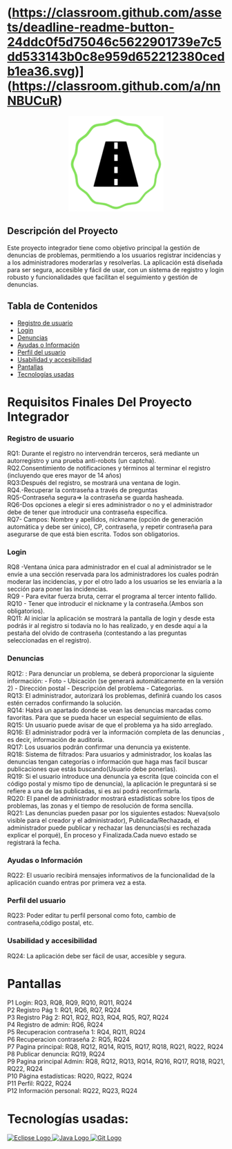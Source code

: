 (https://classroom.github.com/assets/deadline-readme-button-24ddc0f5d75046c5622901739e7c5dd533143b0c8e959d652212380cedb1ea36.svg)](https://classroom.github.com/a/nnNBUCuR)
=======
<p align="center">
  <img src="src/Vista/img/logo_peque.png" alt="Logo del Proyecto">
</p>

## Descripción del Proyecto

Este proyecto integrador tiene como objetivo principal la gestión de denuncias de problemas, permitiendo a los usuarios registrar incidencias y a los administradores moderarlas y resolverlas. La aplicación está diseñada para ser segura, accesible y fácil de usar, con un sistema de registro y login robusto y funcionalidades que facilitan el seguimiento y gestión de denuncias.

## Tabla de Contenidos

- [Registro de usuario](#registro-de-usuario)
- [Login](#login)
- [Denuncias](#denuncias)
- [Ayudas o Información](#ayudas-o-información)
- [Perfil del usuario](#perfil-del-usuario)
- [Usabilidad y accesibilidad](#usabilidad-y-accesibilidad)
- [Pantallas](#pantallas)
- [Tecnologías usadas](#tecnologías-usadas)
  
# Requisitos Finales Del Proyecto Integrador 
### Registro de usuario
RQ1: Durante el registro no intervendrán terceros, será mediante un autorregistro y
una prueba anti-robots (un captcha).
<br>
RQ2.Consentimiento de notificaciones y términos al terminar el registro (incluyendo
que eres mayor de 14 años)
<br>
RQ3:Después del registro, se mostrará una ventana de login.
<br>
RQ4.-Recuperar la contraseña a través de preguntas
<br>
RQ5-Contraseña segura=> la contraseña se guarda hasheada.
<br>
RQ6-Dos opciones a elegir si eres administrador o no y el administrador debe de
tener que introducir una contraseña específica.
<br>
RQ7- Campos: Nombre y apellidos, nickname (opción de generación automática y
debe ser único), CP, contraseña, y repetir contraseña para asegurarse de que está
bien escrita. Todos son obligatorios.

### Login
RQ8 -Ventana única para administrador en el cual al administrador se le envíe a una
sección reservada para los administradores los cuales podrán moderar las
incidencias, y por el otro lado a los usuarios se les enviaría a la sección para poner
las incidencias.
<br>
RQ9 - Para evitar fuerza bruta, cerrar el programa al tercer intento fallido.
<br>
RQ10 - Tener que introducir el nickname y la contraseña.(Ambos son obligatorios).
<br>
RQ11: Al iniciar la aplicación se mostrará la pantalla de login y desde esta podrás ir
al registro si todavía no lo has realizado, y en desde aquí a la pestaña del olvido de
contraseña (contestando a las preguntas seleccionadas en el registro).

### Denuncias
RQ12: : Para denunciar un problema, se deberá proporcionar la siguiente información: -
Foto - Ubicación (se generará automáticamente en la versión 2) - Dirección postal -
Descripción del problema - Categorias.
<br>
RQ13: El administrador, autorizará los problemas, definirá cuando los casos estén cerrados
confirmando la solución.
<br>
RQ14: Habrá un apartado donde se vean las denuncias marcadas como favoritas. Para que
se pueda hacer un especial seguimiento de ellas.
<br>
RQ15: Un usuario puede avisar de que el problema ya ha sido arreglado.
<br>
RQ16: El administrador podrá ver la información completa de las denuncias , es decir,
información de auditoría.
<br>
RQ17: Los usuarios podrán confirmar una denuncia ya existente.
<br>
RQ18: Sistema de filtrados: Para usuarios y administrador, los koalas las denuncias
tengan categorías o información que haga mas facil buscar publicaciones que estás
buscando(Usuario debe ponerlas).
<br>
RQ19: Si el usuario introduce una denuncia ya escrita (que coincida con el código
postal y mismo tipo de denuncia), la aplicación le preguntará si se refiere a una de
las publicadas, si es así podrá reconfirmarla.
<br>
RQ20: El panel de administrador mostrará estadísticas sobre los tipos de
problemas, las zonas y el tiempo de resolución de forma sencilla.
<br>
RQ21: Las denuncias pueden pasar por los siguientes estados: Nueva(solo visible
para el creador y el administrador), Publicada/Rechazada, el administrador puede
publicar y rechazar las denuncias(si es rechazada explicar el porqué), En proceso y
Finalizada.Cada nuevo estado se registrará la fecha.

### Ayudas o Información
RQ22: El usuario recibirá mensajes informativos de la funcionalidad de la aplicación
cuando entras por primera vez a esta.

### Perfil del usuario
RQ23: Poder editar tu perfil personal como foto, cambio de contraseña,código
postal, etc.

### Usabilidad y accesibilidad
RQ24: La aplicación debe ser fácil de usar, accesible y segura.

# Pantallas
P1  Login: RQ3, RQ8, RQ9, RQ10, RQ11, RQ24
<br>
P2  Registro Pág 1: RQ1, RQ6, RQ7, RQ24
<br>
P3  Registro Pág 2: RQ1, RQ2, RQ3, RQ4, RQ5, RQ7, RQ24
<br>
P4  Registro de admin: RQ6, RQ24
<br>
P5  Recuperacion contraseña 1: RQ4, RQ11, RQ24
<br>
P6  Recuperacion contraseña 2: RQ5, RQ24
<br>
P7  Pagina principal: RQ8, RQ12, RQ14, RQ15, RQ17, RQ18, RQ21, RQ22, RQ24
<br>
P8  Publicar denuncia:  RQ19, RQ24
<br>
P9  Pagina principal Admin: RQ8, RQ12, RQ13, RQ14, RQ16, RQ17, RQ18, RQ21, RQ22, RQ24
<br>
P10 Página estadísticas: RQ20, RQ22, RQ24
<br>
P11 Perfil: RQ22, RQ24
<br>
P12 Información personal: RQ22, RQ23, RQ24

# Tecnologías usadas: 
<p>
  <a href="https://www.eclipse.org" target="_blank">
    <img src="https://upload.wikimedia.org/wikipedia/commons/d/d0/Eclipse-Luna-Logo.svg" alt="Eclipse Logo" title="Eclipse" width="100" height="100">
  </a>
  <a href="https://www.java.com" target="_blank">
    <img src="https://upload.wikimedia.org/wikipedia/en/3/30/Java_programming_language_logo.svg" alt="Java Logo" title="Java" width="100" height="100">
  </a>
  <a href="https://git-scm.com" target="_blank">
    <img src="https://upload.wikimedia.org/wikipedia/commons/e/e0/Git-logo.svg" alt="Git Logo" title="Git" width="100" height="100">
  </a>
</p>


